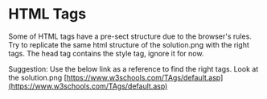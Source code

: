 # HTML Tags

Some of HTML tags have a pre-sect structure due to the browser's rules. Try to replicate the same html structure of the solution.png with the right tags.
The head tag contains the style tag, ignore it for now.

Suggestion:
Use the below link as a reference to find the right tags. Look at the solution.png
[https://www.w3schools.com/TAgs/default.asp](https://www.w3schools.com/TAgs/default.asp)
